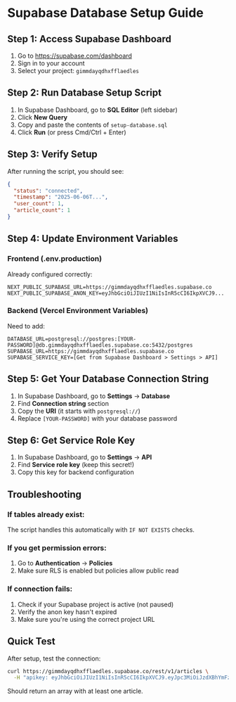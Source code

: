 # Supabase Database Setup Guide

## Step 1: Access Supabase Dashboard

1. Go to https://supabase.com/dashboard
2. Sign in to your account
3. Select your project: `gimmdayqdhxfflaedles`

## Step 2: Run Database Setup Script

1. In Supabase Dashboard, go to **SQL Editor** (left sidebar)
2. Click **New Query**
3. Copy and paste the contents of `setup-database.sql`
4. Click **Run** (or press Cmd/Ctrl + Enter)

## Step 3: Verify Setup

After running the script, you should see:
```json
{
  "status": "connected",
  "timestamp": "2025-06-06T...",
  "user_count": 1,
  "article_count": 1
}
```

## Step 4: Update Environment Variables

### Frontend (.env.production)
Already configured correctly:
```
NEXT_PUBLIC_SUPABASE_URL=https://gimmdayqdhxfflaedles.supabase.co
NEXT_PUBLIC_SUPABASE_ANON_KEY=eyJhbGciOiJIUzI1NiIsInR5cCI6IkpXVCJ9...
```

### Backend (Vercel Environment Variables)
Need to add:
```
DATABASE_URL=postgresql://postgres:[YOUR-PASSWORD]@db.gimmdayqdhxfflaedles.supabase.co:5432/postgres
SUPABASE_URL=https://gimmdayqdhxfflaedles.supabase.co
SUPABASE_SERVICE_KEY=[Get from Supabase Dashboard > Settings > API]
```

## Step 5: Get Your Database Connection String

1. In Supabase Dashboard, go to **Settings** → **Database**
2. Find **Connection string** section
3. Copy the **URI** (it starts with `postgresql://`)
4. Replace `[YOUR-PASSWORD]` with your database password

## Step 6: Get Service Role Key

1. In Supabase Dashboard, go to **Settings** → **API**
2. Find **Service role key** (keep this secret!)
3. Copy this key for backend configuration

## Troubleshooting

### If tables already exist:
The script handles this automatically with `IF NOT EXISTS` checks.

### If you get permission errors:
1. Go to **Authentication** → **Policies**
2. Make sure RLS is enabled but policies allow public read

### If connection fails:
1. Check if your Supabase project is active (not paused)
2. Verify the anon key hasn't expired
3. Make sure you're using the correct project URL

## Quick Test

After setup, test the connection:
```bash
curl https://gimmdayqdhxfflaedles.supabase.co/rest/v1/articles \
  -H "apikey: eyJhbGciOiJIUzI1NiIsInR5cCI6IkpXVCJ9.eyJpc3MiOiJzdXBhYmFzZSIsInJlZiI6ImdpbW1kYXlxZGh4ZmZsYWVkbGVzIiwicm9sZSI6ImFub24iLCJpYXQiOjE3MzY0NjA4MTQsImV4cCI6MjA1MjAzNjgxNH0.MiU7PxE-LFOBf5p6Kw6mcrGNC4Y5RFdq8Ljiw2L5fZw"
```

Should return an array with at least one article.